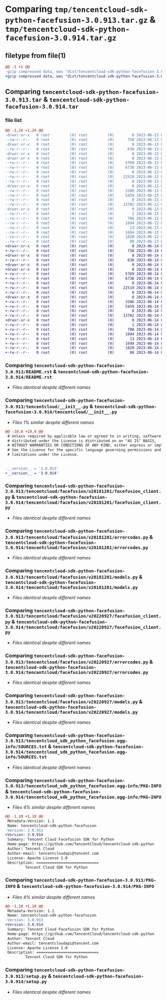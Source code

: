 # Comparing `tmp/tencentcloud-sdk-python-facefusion-3.0.913.tar.gz` & `tmp/tencentcloud-sdk-python-facefusion-3.0.914.tar.gz`

## filetype from file(1)

```diff
@@ -1 +1 @@
-gzip compressed data, was "dist/tencentcloud-sdk-python-facefusion-3.0.913.tar", last modified: Tue Jun 13 02:11:27 2023, max compression
+gzip compressed data, was "dist/tencentcloud-sdk-python-facefusion-3.0.914.tar", last modified: Wed Jun 14 00:26:26 2023, max compression
```

## Comparing `tencentcloud-sdk-python-facefusion-3.0.913.tar` & `tencentcloud-sdk-python-facefusion-3.0.914.tar`

### file list

```diff
@@ -1,24 +1,24 @@
-drwxr-xr-x   0 root         (0) root         (0)        0 2023-06-13 02:11:27.000000 tencentcloud-sdk-python-facefusion-3.0.913/
--rw-r--r--   0 root         (0) root         (0)      758 2023-06-13 02:11:27.000000 tencentcloud-sdk-python-facefusion-3.0.913/README.rst
-drwxr-xr-x   0 root         (0) root         (0)        0 2023-06-13 02:11:27.000000 tencentcloud-sdk-python-facefusion-3.0.913/tencentcloud/
--rw-r--r--   0 root         (0) root         (0)      630 2023-06-13 02:11:27.000000 tencentcloud-sdk-python-facefusion-3.0.913/tencentcloud/__init__.py
-drwxr-xr-x   0 root         (0) root         (0)        0 2023-06-13 02:11:27.000000 tencentcloud-sdk-python-facefusion-3.0.913/tencentcloud/facefusion/
-drwxr-xr-x   0 root         (0) root         (0)        0 2023-06-13 02:11:27.000000 tencentcloud-sdk-python-facefusion-3.0.913/tencentcloud/facefusion/v20181201/
--rw-r--r--   0 root         (0) root         (0)     5769 2023-06-13 02:11:27.000000 tencentcloud-sdk-python-facefusion-3.0.913/tencentcloud/facefusion/v20181201/facefusion_client.py
--rw-r--r--   0 root         (0) root         (0)     6738 2023-06-13 02:11:27.000000 tencentcloud-sdk-python-facefusion-3.0.913/tencentcloud/facefusion/v20181201/errorcodes.py
--rw-r--r--   0 root         (0) root         (0)        0 2023-06-13 02:11:27.000000 tencentcloud-sdk-python-facefusion-3.0.913/tencentcloud/facefusion/v20181201/__init__.py
--rw-r--r--   0 root         (0) root         (0)    22519 2023-06-13 02:11:27.000000 tencentcloud-sdk-python-facefusion-3.0.913/tencentcloud/facefusion/v20181201/models.py
--rw-r--r--   0 root         (0) root         (0)        0 2023-06-13 02:11:27.000000 tencentcloud-sdk-python-facefusion-3.0.913/tencentcloud/facefusion/__init__.py
-drwxr-xr-x   0 root         (0) root         (0)        0 2023-06-13 02:11:27.000000 tencentcloud-sdk-python-facefusion-3.0.913/tencentcloud/facefusion/v20220927/
--rw-r--r--   0 root         (0) root         (0)     3386 2023-06-13 02:11:27.000000 tencentcloud-sdk-python-facefusion-3.0.913/tencentcloud/facefusion/v20220927/facefusion_client.py
--rw-r--r--   0 root         (0) root         (0)     5459 2023-06-13 02:11:27.000000 tencentcloud-sdk-python-facefusion-3.0.913/tencentcloud/facefusion/v20220927/errorcodes.py
--rw-r--r--   0 root         (0) root         (0)        0 2023-06-13 02:11:27.000000 tencentcloud-sdk-python-facefusion-3.0.913/tencentcloud/facefusion/v20220927/__init__.py
--rw-r--r--   0 root         (0) root         (0)    13702 2023-06-13 02:11:27.000000 tencentcloud-sdk-python-facefusion-3.0.913/tencentcloud/facefusion/v20220927/models.py
-drwxr-xr-x   0 root         (0) root         (0)        0 2023-06-13 02:11:27.000000 tencentcloud-sdk-python-facefusion-3.0.913/tencentcloud_sdk_python_facefusion.egg-info/
--rw-r--r--   0 root         (0) root         (0)        1 2023-06-13 02:11:27.000000 tencentcloud-sdk-python-facefusion-3.0.913/tencentcloud_sdk_python_facefusion.egg-info/dependency_links.txt
--rw-r--r--   0 root         (0) root         (0)      708 2023-06-13 02:11:27.000000 tencentcloud-sdk-python-facefusion-3.0.913/tencentcloud_sdk_python_facefusion.egg-info/SOURCES.txt
--rw-r--r--   0 root         (0) root         (0)     1694 2023-06-13 02:11:27.000000 tencentcloud-sdk-python-facefusion-3.0.913/tencentcloud_sdk_python_facefusion.egg-info/PKG-INFO
--rw-r--r--   0 root         (0) root         (0)       13 2023-06-13 02:11:27.000000 tencentcloud-sdk-python-facefusion-3.0.913/tencentcloud_sdk_python_facefusion.egg-info/top_level.txt
--rw-r--r--   0 root         (0) root         (0)     1694 2023-06-13 02:11:27.000000 tencentcloud-sdk-python-facefusion-3.0.913/PKG-INFO
--rw-r--r--   0 root         (0) root         (0)     1020 2023-06-13 02:11:27.000000 tencentcloud-sdk-python-facefusion-3.0.913/setup.py
--rw-r--r--   0 root         (0) root         (0)       88 2023-06-13 02:11:27.000000 tencentcloud-sdk-python-facefusion-3.0.913/setup.cfg
+drwxr-xr-x   0 root         (0) root         (0)        0 2023-06-14 00:26:26.000000 tencentcloud-sdk-python-facefusion-3.0.914/
+-rw-r--r--   0 root         (0) root         (0)      758 2023-06-14 00:26:26.000000 tencentcloud-sdk-python-facefusion-3.0.914/README.rst
+drwxr-xr-x   0 root         (0) root         (0)        0 2023-06-14 00:26:26.000000 tencentcloud-sdk-python-facefusion-3.0.914/tencentcloud/
+-rw-r--r--   0 root         (0) root         (0)      630 2023-06-14 00:26:26.000000 tencentcloud-sdk-python-facefusion-3.0.914/tencentcloud/__init__.py
+drwxr-xr-x   0 root         (0) root         (0)        0 2023-06-14 00:26:26.000000 tencentcloud-sdk-python-facefusion-3.0.914/tencentcloud/facefusion/
+drwxr-xr-x   0 root         (0) root         (0)        0 2023-06-14 00:26:26.000000 tencentcloud-sdk-python-facefusion-3.0.914/tencentcloud/facefusion/v20181201/
+-rw-r--r--   0 root         (0) root         (0)     5769 2023-06-14 00:26:26.000000 tencentcloud-sdk-python-facefusion-3.0.914/tencentcloud/facefusion/v20181201/facefusion_client.py
+-rw-r--r--   0 root         (0) root         (0)     6738 2023-06-14 00:26:26.000000 tencentcloud-sdk-python-facefusion-3.0.914/tencentcloud/facefusion/v20181201/errorcodes.py
+-rw-r--r--   0 root         (0) root         (0)        0 2023-06-14 00:26:26.000000 tencentcloud-sdk-python-facefusion-3.0.914/tencentcloud/facefusion/v20181201/__init__.py
+-rw-r--r--   0 root         (0) root         (0)    22519 2023-06-14 00:26:26.000000 tencentcloud-sdk-python-facefusion-3.0.914/tencentcloud/facefusion/v20181201/models.py
+-rw-r--r--   0 root         (0) root         (0)        0 2023-06-14 00:26:26.000000 tencentcloud-sdk-python-facefusion-3.0.914/tencentcloud/facefusion/__init__.py
+drwxr-xr-x   0 root         (0) root         (0)        0 2023-06-14 00:26:26.000000 tencentcloud-sdk-python-facefusion-3.0.914/tencentcloud/facefusion/v20220927/
+-rw-r--r--   0 root         (0) root         (0)     3386 2023-06-14 00:26:26.000000 tencentcloud-sdk-python-facefusion-3.0.914/tencentcloud/facefusion/v20220927/facefusion_client.py
+-rw-r--r--   0 root         (0) root         (0)     5459 2023-06-14 00:26:26.000000 tencentcloud-sdk-python-facefusion-3.0.914/tencentcloud/facefusion/v20220927/errorcodes.py
+-rw-r--r--   0 root         (0) root         (0)        0 2023-06-14 00:26:26.000000 tencentcloud-sdk-python-facefusion-3.0.914/tencentcloud/facefusion/v20220927/__init__.py
+-rw-r--r--   0 root         (0) root         (0)    13702 2023-06-14 00:26:26.000000 tencentcloud-sdk-python-facefusion-3.0.914/tencentcloud/facefusion/v20220927/models.py
+drwxr-xr-x   0 root         (0) root         (0)        0 2023-06-14 00:26:26.000000 tencentcloud-sdk-python-facefusion-3.0.914/tencentcloud_sdk_python_facefusion.egg-info/
+-rw-r--r--   0 root         (0) root         (0)        1 2023-06-14 00:26:26.000000 tencentcloud-sdk-python-facefusion-3.0.914/tencentcloud_sdk_python_facefusion.egg-info/dependency_links.txt
+-rw-r--r--   0 root         (0) root         (0)      708 2023-06-14 00:26:26.000000 tencentcloud-sdk-python-facefusion-3.0.914/tencentcloud_sdk_python_facefusion.egg-info/SOURCES.txt
+-rw-r--r--   0 root         (0) root         (0)     1694 2023-06-14 00:26:26.000000 tencentcloud-sdk-python-facefusion-3.0.914/tencentcloud_sdk_python_facefusion.egg-info/PKG-INFO
+-rw-r--r--   0 root         (0) root         (0)       13 2023-06-14 00:26:26.000000 tencentcloud-sdk-python-facefusion-3.0.914/tencentcloud_sdk_python_facefusion.egg-info/top_level.txt
+-rw-r--r--   0 root         (0) root         (0)     1694 2023-06-14 00:26:26.000000 tencentcloud-sdk-python-facefusion-3.0.914/PKG-INFO
+-rw-r--r--   0 root         (0) root         (0)     1020 2023-06-14 00:26:26.000000 tencentcloud-sdk-python-facefusion-3.0.914/setup.py
+-rw-r--r--   0 root         (0) root         (0)       88 2023-06-14 00:26:26.000000 tencentcloud-sdk-python-facefusion-3.0.914/setup.cfg
```

### Comparing `tencentcloud-sdk-python-facefusion-3.0.913/README.rst` & `tencentcloud-sdk-python-facefusion-3.0.914/README.rst`

 * *Files identical despite different names*

### Comparing `tencentcloud-sdk-python-facefusion-3.0.913/tencentcloud/__init__.py` & `tencentcloud-sdk-python-facefusion-3.0.914/tencentcloud/__init__.py`

 * *Files 1% similar despite different names*

```diff
@@ -10,8 +10,8 @@
 # Unless required by applicable law or agreed to in writing, software
 # distributed under the License is distributed on an "AS IS" BASIS,
 # WITHOUT WARRANTIES OR CONDITIONS OF ANY KIND, either express or implied.
 # See the License for the specific language governing permissions and
 # limitations under the License.
 
 
-__version__ = '3.0.913'
+__version__ = '3.0.914'
```

### Comparing `tencentcloud-sdk-python-facefusion-3.0.913/tencentcloud/facefusion/v20181201/facefusion_client.py` & `tencentcloud-sdk-python-facefusion-3.0.914/tencentcloud/facefusion/v20181201/facefusion_client.py`

 * *Files identical despite different names*

### Comparing `tencentcloud-sdk-python-facefusion-3.0.913/tencentcloud/facefusion/v20181201/errorcodes.py` & `tencentcloud-sdk-python-facefusion-3.0.914/tencentcloud/facefusion/v20181201/errorcodes.py`

 * *Files identical despite different names*

### Comparing `tencentcloud-sdk-python-facefusion-3.0.913/tencentcloud/facefusion/v20181201/models.py` & `tencentcloud-sdk-python-facefusion-3.0.914/tencentcloud/facefusion/v20181201/models.py`

 * *Files identical despite different names*

### Comparing `tencentcloud-sdk-python-facefusion-3.0.913/tencentcloud/facefusion/v20220927/facefusion_client.py` & `tencentcloud-sdk-python-facefusion-3.0.914/tencentcloud/facefusion/v20220927/facefusion_client.py`

 * *Files identical despite different names*

### Comparing `tencentcloud-sdk-python-facefusion-3.0.913/tencentcloud/facefusion/v20220927/errorcodes.py` & `tencentcloud-sdk-python-facefusion-3.0.914/tencentcloud/facefusion/v20220927/errorcodes.py`

 * *Files identical despite different names*

### Comparing `tencentcloud-sdk-python-facefusion-3.0.913/tencentcloud/facefusion/v20220927/models.py` & `tencentcloud-sdk-python-facefusion-3.0.914/tencentcloud/facefusion/v20220927/models.py`

 * *Files identical despite different names*

### Comparing `tencentcloud-sdk-python-facefusion-3.0.913/tencentcloud_sdk_python_facefusion.egg-info/SOURCES.txt` & `tencentcloud-sdk-python-facefusion-3.0.914/tencentcloud_sdk_python_facefusion.egg-info/SOURCES.txt`

 * *Files identical despite different names*

### Comparing `tencentcloud-sdk-python-facefusion-3.0.913/tencentcloud_sdk_python_facefusion.egg-info/PKG-INFO` & `tencentcloud-sdk-python-facefusion-3.0.914/tencentcloud_sdk_python_facefusion.egg-info/PKG-INFO`

 * *Files 4% similar despite different names*

```diff
@@ -1,10 +1,10 @@
 Metadata-Version: 1.1
 Name: tencentcloud-sdk-python-facefusion
-Version: 3.0.913
+Version: 3.0.914
 Summary: Tencent Cloud Facefusion SDK for Python
 Home-page: https://github.com/TencentCloud/tencentcloud-sdk-python
 Author: Tencent Cloud
 Author-email: tencentcloudapi@tencent.com
 License: Apache License 2.0
 Description: ============================
         Tencent Cloud SDK for Python
```

### Comparing `tencentcloud-sdk-python-facefusion-3.0.913/PKG-INFO` & `tencentcloud-sdk-python-facefusion-3.0.914/PKG-INFO`

 * *Files 4% similar despite different names*

```diff
@@ -1,10 +1,10 @@
 Metadata-Version: 1.1
 Name: tencentcloud-sdk-python-facefusion
-Version: 3.0.913
+Version: 3.0.914
 Summary: Tencent Cloud Facefusion SDK for Python
 Home-page: https://github.com/TencentCloud/tencentcloud-sdk-python
 Author: Tencent Cloud
 Author-email: tencentcloudapi@tencent.com
 License: Apache License 2.0
 Description: ============================
         Tencent Cloud SDK for Python
```

### Comparing `tencentcloud-sdk-python-facefusion-3.0.913/setup.py` & `tencentcloud-sdk-python-facefusion-3.0.914/setup.py`

 * *Files identical despite different names*

